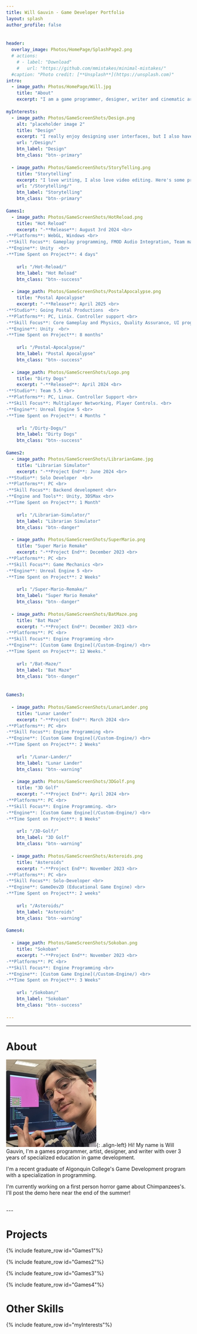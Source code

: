 ```yaml
---
title: Will Gauvin - Game Developer Portfolio
layout: splash
author_profile: false


header:
  overlay_image: Photos/HomePage/SplashPage2.png
  # actions:
    # - label: "Download"
    #   url: "https://github.com/mmistakes/minimal-mistakes/"
  #caption: "Photo credit: [**Unsplash**](https://unsplash.com)"
intro: 
  - image_path: Photos/HomePage/Will.jpg
    title: "About"
    excerpt: "I am a game programmer, designer, writer and cinematic artist with over 3 years of specialized education in this field."

myInterests:
  - image_path: Photos/GameScreenShots/Design.png
    alt: "placeholder image 2"
    title: "Design"
    excerpt: "I really enjoy designing user interfaces, but I also have experience in level design. Check it out!"
    url: "/Design/"
    btn_label: "Design"
    btn_class: "btn--primary"

  - image_path: Photos/GameScreenShots/StoryTelling.png
    title: "Storytelling"
    excerpt: "I love writing, I also love video editing. Here's some projects I've worked on to convey a story to the player."
    url: "/Storytelling/"
    btn_label: "Storytelling"
    btn_class: "btn--primary"

Games1:
  - image_path: Photos/GameScreenShots/HotReload.png
    title: "Hot Reload"
    excerpt: "-**Release**: August 3rd 2024 <br>  
-**Platforms**: WebGL, Windows <br>  
-**Skill Focus**: Gameplay programming, FMOD Audio Integration, Team management <br> 
-**Engine**: Unity  <br> 
-**Time Spent on Project**: 4 days"

    url: "/Hot-Reload/"
    btn_label: "Hot Reload"
    btn_class: "btn--success"

  - image_path: Photos/GameScreenShots/PostalApocalypse.png
    title: "Postal Apocalypse"
    excerpt: "-**Release**: April 2025 <br>  
-**Studio**: Going Postal Productions  <br> 
-**Platforms**: PC, Linix. Controller support <br>  
-**Skill Focus**: Core Gameplay and Physics, Quality Assurance, UI programming. <br> 
-**Engine**: Unity  <br> 
-**Time Spent on Project**: 8 months"

    url: "/Postal-Apocalypse/"
    btn_label: "Postal Apocalypse"
    btn_class: "btn--success"

  - image_path: Photos/GameScreenShots/Logo.png
    title: "Dirty Dogs"
    excerpt: "-**Released**: April 2024 <br>
-**Studio**: Team 5.5 <br>
-**Platforms**: PC, Linux. Controller Support <br>
-**Skill Focus**: Multiplayer Networking, Player Controls. <br>
-**Engine**: Unreal Engine 5 <br>
-**Time Spent on Project**: 4 Months "

    url: "/Dirty-Dogs/"
    btn_label: "Dirty Dogs"
    btn_class: "btn--success"

Games2:
  - image_path: Photos/GameScreenShots/LibrarianGame.jpg
    title: "Librarian Simulator"
    excerpt: "-**Project End**: June 2024 <br>
-**Studio**: Solo Developer  <br> 
-**Platforms**: PC <br>
-**Skill Focus**: Backend development <br>
-**Engine and Tools**: Unity, 3DSMax <br>
-**Time Spent on Project**: 1 Month"

    url: "/Librarian-Simulator/"
    btn_label: "Librarian Simulator"
    btn_class: "btn--danger"

  - image_path: Photos/GameScreenShots/SuperMario.png
    title: "Super Mario Remake"
    excerpt: "-**Project End**: December 2023 <br> 
-**Platforms**: PC <br>
-**Skill Focus**: Game Mechanics <br>
-**Engine**: Unreal Engine 5 <br>
-**Time Spent on Project**: 2 Weeks"

    url: "/Super-Mario-Remake/"
    btn_label: "Super Mario Remake"
    btn_class: "btn--danger"

  - image_path: Photos/GameScreenShots/BatMaze.png
    title: "Bat Maze"
    excerpt: "-**Project End**: December 2023 <br>
-**Platforms**: PC <br>
-**Skill Focus**: Engine Programming <br> 
-**Engine**: [Custom Game Engine](/Custom-Engine/) <br>
-**Time Spent on Project**: 12 Weeks."

    url: "/Bat-Maze/"
    btn_label: "Bat Maze"
    btn_class: "btn--danger"


Games3:

  - image_path: Photos/GameScreenShots/LunarLander.png
    title: "Lunar Lander"
    excerpt: "-**Project End**: March 2024 <br> 
-**Platforms**: PC <br>
-**Skill Focus**: Engine Programming <br> 
-**Engine**: [Custom Game Engine](/Custom-Engine/) <br>
-**Time Spent on Project**: 2 Weeks"

    url: "/Lunar-Lander/"
    btn_label: "Lunar Lander"
    btn_class: "btn--warning"
    
  - image_path: Photos/GameScreenShots/3DGolf.png
    title: "3D Golf"
    excerpt: "-**Project End**: April 2024 <br> 
-**Platforms**: PC <br>
-**Skill Focus**: Engine Programming. <br>
-**Engine**: [Custom Game Engine](/Custom-Engine/) <br>
-**Time Spent on Project**: 8 Weeks"

    url: "/3D-Golf/"
    btn_label: "3D Golf"
    btn_class: "btn--warning"

  - image_path: Photos/GameScreenShots/Asteroids.png
    title: "Asteroids"
    excerpt: "-**Project End**: November 2023 <br>
-**Platforms**: PC <br>
-**Skill Focus**: Solo-Developer <br> 
-**Engine**: GameDev2D (Educational Game Engine) <br>
-**Time Spent on Project**: 2 weeks"

    url: "/Asteroids/"
    btn_label: "Asteroids"
    btn_class: "btn--warning"

Games4:

  - image_path: Photos/GameScreenShots/Sokoban.png
    title: "Sokoban"
    excerpt: "-**Project End**: November 2023 <br>
-**Platforms**: PC <br>
-**Skill Focus**: Engine Programming <br>
-**Engine**: [Custom Game Engine](/Custom-Engine/) <br>
-**Time Spent on Project**: 3 Weeks"

    url: "/Sokoban/"
    btn_label: "Sokoban"
    btn_class: "btn--success"

---
```

<style>
  .page__hero--overlay .page__title {
    text-align: center;
  }

.page__hero--overlay .page__title,
.page__hero--overlay h1.page__title {
  color: #ffffffff !important; /* your color */
  -webkit-text-fill-color: #ffffffff !important; /* ensures no gradient mask */
}
.page__hero--overlay .page__title {
  display: inline-block; /* shrink-wrap to text */
  background-color: rgba(0, 0, 0, 0.5); /* 50% black */
  padding: 0.3em 0.3em;
  border-radius: 6px;
  margin: 0 auto;
}

</style>

---

# About

![image-left](Photos/HomePage/Will246.jpg){: .align-left}
Hi! My name is Will Gauvin, I'm a games programmer, artist, designer, and writer with over 3 years of specialized education in game development.

I'm a recent graduate of Algonquin College's Game Development program with a specialization in programming.

I'm currently working on a first person horror game about Chimpanzees's. I'll post the demo here near the end of the summer!

<br>
---


# Projects

{% include feature_row id="Games1"%}

{% include feature_row id="Games2"%}

{% include feature_row id="Games3"%}

{% include feature_row id="Games4"%}

# Other Skills

{% include feature_row id="myInterests"%}




<!--- 
{% include feature_row id="feature_row3" type="right" %}

-->

